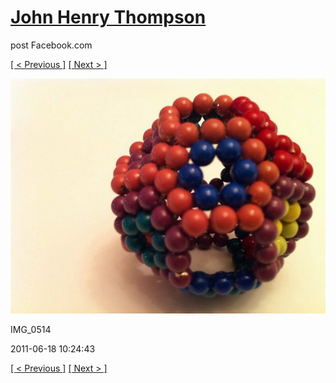 # [John Henry Thompson](../README.md)
post Facebook.com

[[ < Previous ]](2011-06-18-10.md) [[ Next > ]](2011-06-18-12.md)

[![](../media/2011-06-18/Magnetic-Balls-IMG_0514.jpg)](../README.md)

IMG_0514

2011-06-18 10:24:43

[[ < Previous ]](2011-06-18-10.md) [[ Next > ]](2011-06-18-12.md)